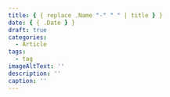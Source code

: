 ```yaml
---
title: { { replace .Name "-" " " | title } }
date: { { .Date } }
draft: true
categories:
  - Article
tags:
  - tag
imageAltText: ''
description: ''
caption: ''
---
```

